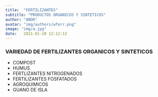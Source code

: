 ```yaml
---
title:  "FERTILIZANTES"
subtitle: "PRODUCTOS ORGANICOS Y SINTETICOS"
author: "ANDR"
avatar: "img/authors/wferr.png"
image: "img/a.jpg"
date:   2021-01-20 12:12:12
---
```


### VARIEDAD DE FERTILIZANTES ORGANICOS Y SINTETICOS
- COMPOST
- HUMUS
- FERTLIZANTES NITROGENADOS
- FERTILIZANTES FOSFATADOS 
- AGROQUIMICOS
- GUANO DE ISLA